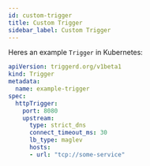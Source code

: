 ```yaml
---
id: custom-trigger
title: Custom Trigger
sidebar_label: Custom Trigger
---
```


Heres an example `Trigger` in Kubernetes:

```yaml
apiVersion: triggerd.org/v1beta1
kind: Trigger
metadata:
  name: example-trigger
spec:
  httpTrigger:
    port: 8080
    upstream:
      type: strict_dns
      connect_timeout_ms: 30
      lb_type: maglev
      hosts:
      - url: "tcp://some-service"
```